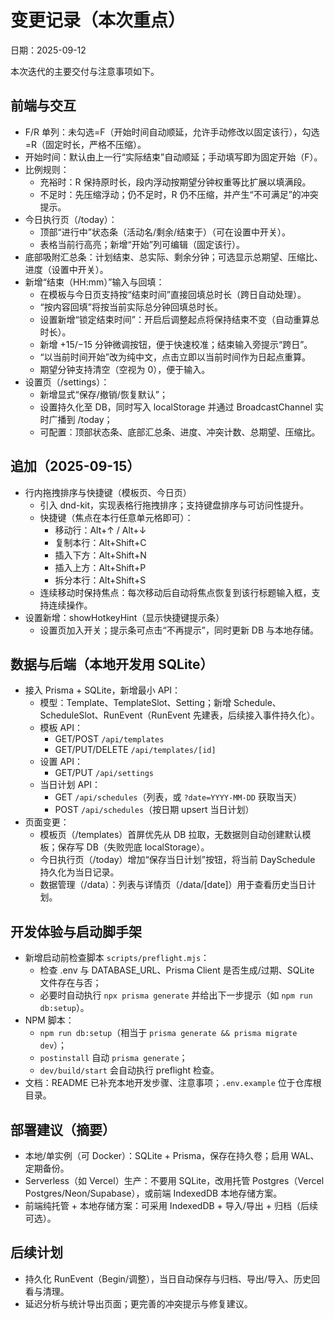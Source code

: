 # 变更记录（本次重点）

日期：2025-09-12

本次迭代的主要交付与注意事项如下。

## 前端与交互
- F/R 单列：未勾选=F（开始时间自动顺延，允许手动修改以固定该行），勾选=R（固定时长，严格不压缩）。
- 开始时间：默认由上一行“实际结束”自动顺延；手动填写即为固定开始（F）。
- 比例规则：
  - 充裕时：R 保持原时长，段内浮动按期望分钟权重等比扩展以填满段。
  - 不足时：先压缩浮动；仍不足时，R 仍不压缩，并产生“不可满足”的冲突提示。
- 今日执行页（/today）：
  - 顶部“进行中”状态条（活动名/剩余/结束于）（可在设置中开关）。
  - 表格当前行高亮；新增“开始”列可编辑（固定该行）。
- 底部吸附汇总条：计划结束、总实际、剩余分钟；可选显示总期望、压缩比、进度（设置中开关）。
- 新增“结束（HH:mm）”输入与回填：
  - 在模板与今日页支持按“结束时间”直接回填总时长（跨日自动处理）。
  - “按内容回填”将按当前实际总分钟回填总时长。
  - 设置新增“锁定结束时间”：开启后调整起点将保持结束不变（自动重算总时长）。
  - 新增 +15/−15 分钟微调按钮，便于快速校准；结束输入旁提示“跨日”。
  - “以当前时间开始”改为纯中文，点击立即以当前时间作为日起点重算。
  - 期望分钟支持清空（空视为 0），便于输入。
- 设置页（/settings）：
  - 新增显式“保存/撤销/恢复默认”；
  - 设置持久化至 DB，同时写入 localStorage 并通过 BroadcastChannel 实时广播到 /today；
  - 可配置：顶部状态条、底部汇总条、进度、冲突计数、总期望、压缩比。

## 追加（2025-09-15）
- 行内拖拽排序与快捷键（模板页、今日页）
  - 引入 dnd-kit，实现表格行拖拽排序；支持键盘排序与可访问性提升。
  - 快捷键（焦点在本行任意单元格即可）：
    - 移动行：Alt+↑ / Alt+↓
    - 复制本行：Alt+Shift+C
    - 插入下方：Alt+Shift+N
    - 插入上方：Alt+Shift+P
    - 拆分本行：Alt+Shift+S
  - 连续移动时保持焦点：每次移动后自动将焦点恢复到该行标题输入框，支持连续操作。
- 设置新增：showHotkeyHint（显示快捷键提示条）
  - 设置页加入开关；提示条可点击“不再提示”，同时更新 DB 与本地存储。

## 数据与后端（本地开发用 SQLite）
- 接入 Prisma + SQLite，新增最小 API：
  - 模型：Template、TemplateSlot、Setting；新增 Schedule、ScheduleSlot、RunEvent（RunEvent 先建表，后续接入事件持久化）。
  - 模板 API：
    - GET/POST `/api/templates`
    - GET/PUT/DELETE `/api/templates/[id]`
  - 设置 API：
    - GET/PUT `/api/settings`
  - 当日计划 API：
    - GET `/api/schedules`（列表，或 `?date=YYYY-MM-DD` 获取当天）
    - POST `/api/schedules`（按日期 upsert 当日计划）
- 页面变更：
  - 模板页（/templates）首屏优先从 DB 拉取，无数据则自动创建默认模板；保存写 DB（失败兜底 localStorage）。
  - 今日执行页（/today）增加“保存当日计划”按钮，将当前 DaySchedule 持久化为当日记录。
  - 数据管理（/data）：列表与详情页（/data/[date]）用于查看历史当日计划。

## 开发体验与启动脚手架
- 新增启动前检查脚本 `scripts/preflight.mjs`：
  - 检查 .env 与 DATABASE_URL、Prisma Client 是否生成/过期、SQLite 文件存在与否；
  - 必要时自动执行 `npx prisma generate` 并给出下一步提示（如 `npm run db:setup`）。
- NPM 脚本：
  - `npm run db:setup`（相当于 `prisma generate && prisma migrate dev`）；
  - `postinstall` 自动 `prisma generate`；
  - `dev/build/start` 会自动执行 preflight 检查。
- 文档：README 已补充本地开发步骤、注意事项；`.env.example` 位于仓库根目录。

## 部署建议（摘要）
- 本地/单实例（可 Docker）：SQLite + Prisma，保存在持久卷；启用 WAL、定期备份。
- Serverless（如 Vercel）生产：不要用 SQLite，改用托管 Postgres（Vercel Postgres/Neon/Supabase），或前端 IndexedDB 本地存储方案。
- 前端纯托管 + 本地存储方案：可采用 IndexedDB + 导入/导出 + 归档（后续可选）。

## 后续计划
- 持久化 RunEvent（Begin/调整），当日自动保存与归档、导出/导入、历史回看与清理。
- 延迟分析与统计导出页面；更完善的冲突提示与修复建议。
